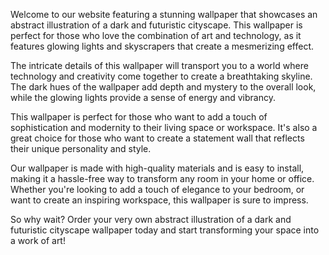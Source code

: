 <!--
Write me content for website with wallpaper "A wallpaper featuring an abstract illustration of a dark and futuristic cityscape, with glowing lights and skyscrapers."
-->

<!--font:Poppins-->

Welcome to our website featuring a stunning wallpaper that showcases an abstract illustration of a dark and futuristic cityscape. This wallpaper is perfect for those who love the combination of art and technology, as it features glowing lights and skyscrapers that create a mesmerizing effect.

The intricate details of this wallpaper will transport you to a world where technology and creativity come together to create a breathtaking skyline. The dark hues of the wallpaper add depth and mystery to the overall look, while the glowing lights provide a sense of energy and vibrancy.

This wallpaper is perfect for those who want to add a touch of sophistication and modernity to their living space or workspace. It's also a great choice for those who want to create a statement wall that reflects their unique personality and style.

Our wallpaper is made with high-quality materials and is easy to install, making it a hassle-free way to transform any room in your home or office. Whether you're looking to add a touch of elegance to your bedroom, or want to create an inspiring workspace, this wallpaper is sure to impress.

So why wait? Order your very own abstract illustration of a dark and futuristic cityscape wallpaper today and start transforming your space into a work of art!
